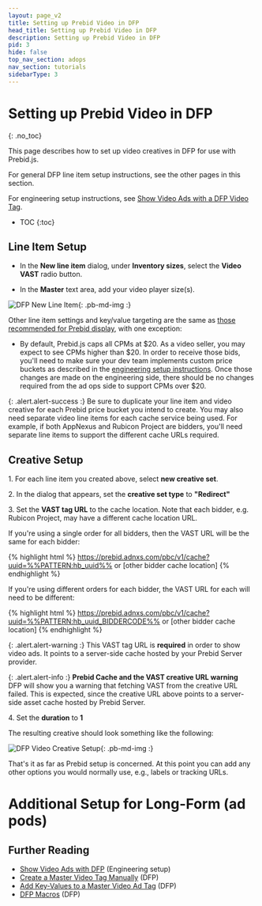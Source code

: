 ```yaml
---
layout: page_v2
title: Setting up Prebid Video in DFP
head_title: Setting up Prebid Video in DFP
description: Setting up Prebid Video in DFP
pid: 3
hide: false
top_nav_section: adops
nav_section: tutorials
sidebarType: 3
---
```




# Setting up Prebid Video in DFP
{: .no_toc}

This page describes how to set up video creatives in DFP for use with Prebid.js.

For general DFP line item setup instructions, see the other pages in this section.

For engineering setup instructions, see
[Show Video Ads with a DFP Video Tag]({{site.baseurl}}/dev-docs/show-video-with-a-dfp-video-tag.html).

* TOC
{:toc}

## Line Item Setup

- In the **New line item** dialog, under **Inventory sizes**, select the **Video VAST** radio button.

- In the **Master** text area, add your video player size(s).

![DFP New Line Item]({{site.baseurl}}/assets/images/ad-ops/dfp-creative-setup/dfp-creative-setup-03.png){: .pb-md-img :}

Other line item settings and key/value targeting are the same as [those recommended for Prebid display]({{site.baseurl}}/adops/step-by-step.html#step-1-add-a-line-item), with one exception:

+ By default, Prebid.js caps all CPMs at $20.  As a video seller, you may expect to see CPMs higher than $20.  In order to receive those bids, you'll need to make sure your dev team implements custom price buckets as described in the [engineering setup instructions]({{site.baseurl}}/dev-docs/show-video-with-a-dfp-video-tag.html).  Once those changes are made on the engineering side, there should be no changes required from the ad ops side to support CPMs over $20.

{: .alert.alert-success :}
Be sure to duplicate your line item and video creative for each Prebid price bucket you intend to create. You may also need separate video line items for each cache service being used. For example, if both AppNexus and Rubicon Project are bidders, you'll need separate line items to support the different cache URLs required.

## Creative Setup

1\. For each line item you created above, select **new creative set**.

2\. In the dialog that appears, set the **creative set type** to **"Redirect"**

3\. Set the **VAST tag URL** to the cache location. Note that each bidder, e.g. Rubicon Project, may have a different cache location URL.

If you're using a single order for all bidders, then the VAST URL will be the same for each bidder:

{% highlight html %}
   https://prebid.adnxs.com/pbc/v1/cache?uuid=%%PATTERN:hb_uuid%%
or
   [other bidder cache location]
{% endhighlight %}

If you're using different orders for each bidder, the VAST URL for each will need to be different:

{% highlight html %}
   https://prebid.adnxs.com/pbc/v1/cache?uuid=%%PATTERN:hb_uuid_BIDDERCODE%%
or
   [other bidder cache location]
{% endhighlight %}


   {: .alert.alert-warning :}
   This VAST tag URL is **required** in order to show video ads.  It points to
   a server-side cache hosted by your Prebid Server provider.

   {: .alert.alert-info :}
   **Prebid Cache and the VAST creative URL warning**  
   DFP will show you a warning that fetching VAST from the creative
   URL failed.  This is expected, since the creative URL above points
   to a server-side asset cache hosted by Prebid Server.

4\. Set the **duration** to **1**

The resulting creative should look something like the following:

![DFP Video Creative Setup]({{site.baseurl}}/assets/images/ad-ops/dfp-creative-setup/dfp-creative-setup-04.png){: .pb-md-img :}

That's it as far as Prebid setup is concerned.  At this point you can add any other options you would normally use, e.g., labels or tracking URLs.

# Additional Setup for Long-Form (ad pods)

## Further Reading

+ [Show Video Ads with DFP]({{site.baseurl}}/dev-docs/show-video-with-a-dfp-video-tag.html) (Engineering setup)
+ [Create a Master Video Tag Manually](https://support.google.com/dfp_premium/answer/1068325?hl=en&ref_topic=2480647) (DFP)
+ [Add Key-Values to a Master Video Ad Tag](https://support.google.com/dfp_premium/answer/1080597) (DFP)
+ [DFP Macros](https://support.google.com/dfp_premium/answer/1242718) (DFP)
